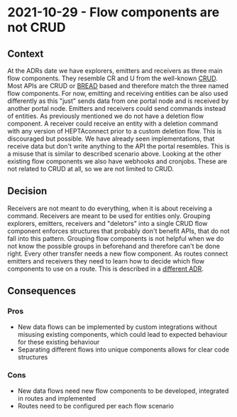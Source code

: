 # 2021-10-29 - Flow components are not CRUD

## Context

At the ADRs date we have explorers, emitters and receivers as three main flow components.
They resemble CR and U from the well-known [CRUD](https://en.wikipedia.org/wiki/Create,_read,_update_and_delete).
Most APIs are CRUD or [BREAD](http://paul-m-jones.com/post/2008/08/20/bread-not-crud/) based and therefore match the three named flow components. 
For now, emitting and receiving entities can be also used differently as this "just" sends data from one portal node and is received by another portal node.
Emitters and receivers could send commands instead of entities.
As previously mentioned we do not have a deletion flow component.
A receiver could receive an entity with a deletion command with any version of HEPTAconnect prior to a custom deletion flow. 
This is discouraged but possible.
We have already seen implementations, that receive data but don't write anything to the API the portal resembles.
This is a misuse that is similar to described scenario above.
Looking at the other existing flow components we also have webhooks and cronjobs.
These are not related to CRUD at all, so we are not limited to CRUD.


## Decision

Receivers are not meant to do everything, when it is about receiving a command.
Receivers are meant to be used for entities only.
Grouping explorers, emitters, receivers and "deletors" into a single CRUD flow component enforces structures that probably don't benefit APIs, that do not fall into this pattern.
Grouping flow components is not helpful when we do not know the possible groups in beforehand and therefore can't be done right.
Every other transfer needs a new flow component.
As routes connect emitters and receivers they need to learn how to decide which flow components to use on a route.
This is described in a [different ADR](./2021-10-30-route-capabilities.md).


## Consequences

### Pros

* New data flows can be implemented by custom integrations without misusing existing components, which could lead to expected behaviour for these existing behaviour
* Separating different flows into unique components allows for clear code structures


### Cons

* New data flows need new flow components to be developed, integrated in routes and implemented
* Routes need to be configured per each flow scenario
